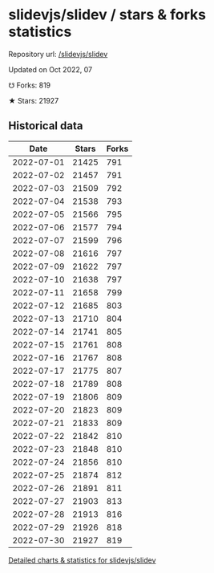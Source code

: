 # slidevjs/slidev / stars & forks statistics

Repository url: [/slidevjs/slidev](https://github.com/slidevjs/slidev)

Updated on Oct 2022, 07

☋ Forks: 819

★ Stars: 21927

## Historical data
| Date | Stars | Forks |
|------|-------|-------|
| 2022-07-01 | 21425 | 791 | 
| 2022-07-02 | 21457 | 791 | 
| 2022-07-03 | 21509 | 792 | 
| 2022-07-04 | 21538 | 793 | 
| 2022-07-05 | 21566 | 795 | 
| 2022-07-06 | 21577 | 794 | 
| 2022-07-07 | 21599 | 796 | 
| 2022-07-08 | 21616 | 797 | 
| 2022-07-09 | 21622 | 797 | 
| 2022-07-10 | 21638 | 797 | 
| 2022-07-11 | 21658 | 799 | 
| 2022-07-12 | 21685 | 803 | 
| 2022-07-13 | 21710 | 804 | 
| 2022-07-14 | 21741 | 805 | 
| 2022-07-15 | 21761 | 808 | 
| 2022-07-16 | 21767 | 808 | 
| 2022-07-17 | 21775 | 807 | 
| 2022-07-18 | 21789 | 808 | 
| 2022-07-19 | 21806 | 809 | 
| 2022-07-20 | 21823 | 809 | 
| 2022-07-21 | 21833 | 809 | 
| 2022-07-22 | 21842 | 810 | 
| 2022-07-23 | 21848 | 810 | 
| 2022-07-24 | 21856 | 810 | 
| 2022-07-25 | 21874 | 812 | 
| 2022-07-26 | 21891 | 811 | 
| 2022-07-27 | 21903 | 813 | 
| 2022-07-28 | 21913 | 816 | 
| 2022-07-29 | 21926 | 818 | 
| 2022-07-30 | 21927 | 819 | 


[Detailed charts & statistics for slidevjs/slidev](https://reviewgithub.com/rep/slidevjs/slidev)
